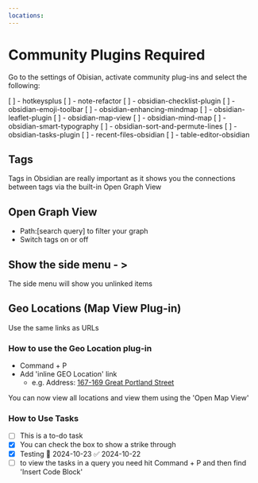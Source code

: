 ```yaml
---
locations:
---
```

# Community Plugins Required
Go to the settings of Obisian, activate community plug-ins and select the following:

[ ] - hotkeysplus
[ ] - note-refactor
[ ] - obsidian-checklist-plugin
[ ] - obsidian-emoji-toolbar
[ ] - obsidian-enhancing-mindmap
[ ] - obsidian-leaflet-plugin
[ ] - obsidian-map-view
[ ] - obsidian-mind-map
[ ] - obsidian-smart-typography
[ ] - obsidian-sort-and-permute-lines
[ ] - obsidian-tasks-plugin
[ ] - recent-files-obsidian
[ ] - table-editor-obsidian

## Tags 
Tags in Obsidian are really important as it shows you the connections between tags via the built-in Open Graph View

## Open Graph View
- Path:[search query] to filter your graph
- Switch tags on or off
## Show the side menu - >
The side menu will show you unlinked items

## Geo Locations (Map View Plug-in)

Use the same links as URLs

### How to use the Geo Location plug-in
- Command + P
- Add 'inline GEO Location' link 
	- e.g. Address: [167-169 Great Portland Street](geo:51.5222926,-0.1437226)

You can now view all locations and view them using the 'Open Map View'

### How to Use Tasks
- [ ] This is a to-do task
- [x] You can check the box to show a strike through
- [x] Testing 📅 2024-10-23 ✅ 2024-10-22
- [ ] to view the tasks in a query you need hit Command + P and then find 'Insert Code Block'

```tasks
```
